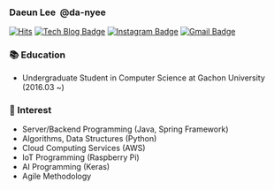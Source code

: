 ### Daeun Lee &nbsp;@da-nyee
[![Hits](https://hits.seeyoufarm.com/api/count/incr/badge.svg?url=https%3A%2F%2Fgithub.com%2Fda-nyee)](https://hits.seeyoufarm.com)
[![Tech Blog Badge](http://img.shields.io/badge/-Tech%20blog-black?style=flat-square&logo=github&link=http://da-nyee.github.io/)](http://da-nyee.github.io/)
[![Instagram Badge](https://img.shields.io/badge/-Instagram-dd2a7b?style=flat-square&logo=instagram&logoColor=white&link=https://www.instagram.com/da_nyee/)](https://www.instagram.com/da_nyee/)
[![Gmail Badge](https://img.shields.io/badge/Gmail-d14836?style=flat-square&logo=Gmail&logoColor=white&link=mailto:leede0418@likelion.org)](mailto:leede0418@likelion.org)

### 📚 Education
- Undergraduate Student in Computer Science at Gachon University (2016.03 ~)

### 🎈 Interest
- Server/Backend Programming (Java, Spring Framework)
- Algorithms, Data Structures (Python)
- Cloud Computing Services (AWS)
- IoT Programming (Raspberry Pi)
- AI Programming (Keras)
- Agile Methodology


<!--
**da-nyee/da-nyee** is a ✨ _special_ ✨ repository because its `README.md` (this file) appears on your GitHub profile.

Here are some ideas to get you started:

- 🔭 I’m currently working on ...
- 🌱 I’m currently learning ...
- 👯 I’m looking to collaborate on ...
- 🤔 I’m looking for help with ...
- 💬 Ask me about ...
- 📫 How to reach me: ...
- 😄 Pronouns: ...
- ⚡ Fun fact: ...
-->
